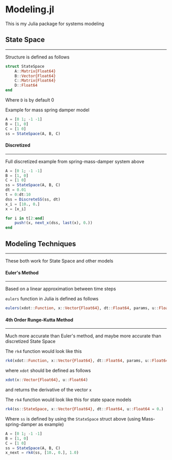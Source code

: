 # Modeling.jl

This is my Julia package for systems modeling

## State Space
---

Structure is defined as follows

```julia
struct StateSpace
    A::Matrix{Float64}
    B::Vector{Float64}
    C::Matrix{Float64}
    D::Float64
end
```
Where `D` is by default 0

Example for mass spring damper model

```julia
A = [0 1; -1 -1]
B = [1, 0]
C = [1 0]
ss = StateSpace(A, B, C)
```

#### Discretized
---
Full discretized example from spring-mass-damper system above

```julia
A = [0 1; -1 -1]
B = [1, 0]
C = [1 0]
ss = StateSpace(A, B, C)
dt = 0.01
t = 0:dt:10
dss = DiscreteSS(ss, dt)
x_i = [10., 0.]
x = [x_i]

for i in t[2:end]
    push!(x, next_x(dss, last(x), 0.))
end
```


## Modeling Techniques
---
These both work for State Space and other models

#### Euler's Method
---
Based on a linear approximation between time steps

`eulers` function in Julia is defined as follows

```julia
eulers(xdot::Function, x::Vector{Float64}, dt::Float64, params, u::Float64)
```

#### 4th Order Runge-Kutta Method
---
Much more accurate than Euler's method, and maybe more accurate than discretized State Space

The `rk4` function would look like this

```julia
rk4(xdot::Function, x::Vector{Float64}, dt::Float64, params, u::Float64)
```
where `xdot` should be defined as follows

```julia
xdot(x::Vector{Float64}, u::Float64)
```
and returns the derivative of the vector `x`

The `rk4` function would look like this for state space models
```julia
rk4(ss::StateSpace, x::Vector{Float64}, dt::Float64, u::Float64 = 0.)
```

Where `ss` is defined by using the `StateSpace` struct above (using Mass-spring-damper as example)
```julia
A = [0 1; -1 -1]
B = [1, 0]
C = [1 0]
ss = StateSpace(A, B, C)
x_next = rk4(ss, [10., 0.], 1.0)
```

